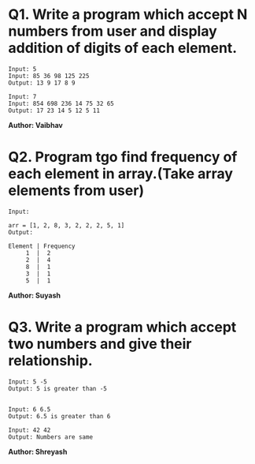 # Q1. Write a program which accept N numbers from user and display addition of digits of each element.
~~~
Input: 5
Input: 85 36 98 125 225
Output: 13 9 17 8 9

Input: 7
Input: 854 698 236 14 75 32 65
Output: 17 23 14 5 12 5 11
~~~
**Author: Vaibhav**

# Q2. Program tgo find frequency of each element in array.(Take array elements from user)
~~~
Input:

arr = [1, 2, 8, 3, 2, 2, 2, 5, 1]  
Output:

Element | Frequency
     1  |  2
     2  |  4
     8  |  1
     3  |  1
     5  |  1
~~~
**Author: Suyash**

# Q3. Write a program which accept two numbers and give their relationship.
~~~
Input: 5 -5
Output: 5 is greater than -5


Input: 6 6.5
Output: 6.5 is greater than 6

Input: 42 42
Output: Numbers are same
~~~
**Author: Shreyash**
 

